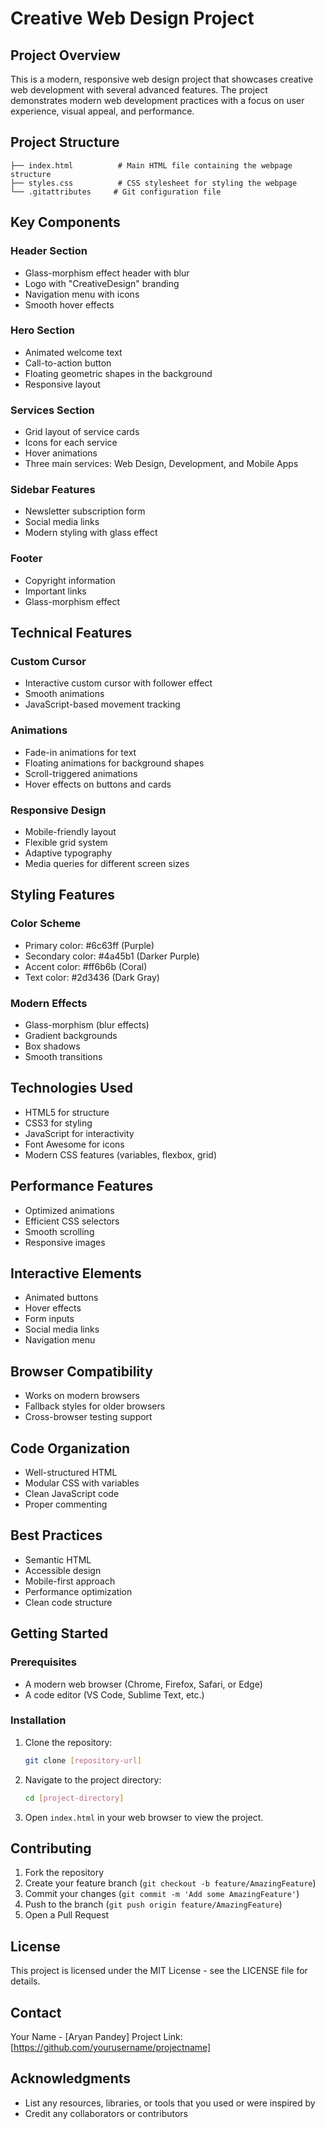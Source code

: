 # Creative Web Design Project

## Project Overview
This is a modern, responsive web design project that showcases creative web development with several advanced features. The project demonstrates modern web development practices with a focus on user experience, visual appeal, and performance.

## Project Structure
```
├── index.html          # Main HTML file containing the webpage structure
├── styles.css          # CSS stylesheet for styling the webpage
└── .gitattributes     # Git configuration file
```

## Key Components

### Header Section
- Glass-morphism effect header with blur
- Logo with "CreativeDesign" branding
- Navigation menu with icons
- Smooth hover effects

### Hero Section
- Animated welcome text
- Call-to-action button
- Floating geometric shapes in the background
- Responsive layout

### Services Section
- Grid layout of service cards
- Icons for each service
- Hover animations
- Three main services: Web Design, Development, and Mobile Apps

### Sidebar Features
- Newsletter subscription form
- Social media links
- Modern styling with glass effect

### Footer
- Copyright information
- Important links
- Glass-morphism effect

## Technical Features

### Custom Cursor
- Interactive custom cursor with follower effect
- Smooth animations
- JavaScript-based movement tracking

### Animations
- Fade-in animations for text
- Floating animations for background shapes
- Scroll-triggered animations
- Hover effects on buttons and cards

### Responsive Design
- Mobile-friendly layout
- Flexible grid system
- Adaptive typography
- Media queries for different screen sizes

## Styling Features

### Color Scheme
- Primary color: #6c63ff (Purple)
- Secondary color: #4a45b1 (Darker Purple)
- Accent color: #ff6b6b (Coral)
- Text color: #2d3436 (Dark Gray)

### Modern Effects
- Glass-morphism (blur effects)
- Gradient backgrounds
- Box shadows
- Smooth transitions

## Technologies Used
- HTML5 for structure
- CSS3 for styling
- JavaScript for interactivity
- Font Awesome for icons
- Modern CSS features (variables, flexbox, grid)

## Performance Features
- Optimized animations
- Efficient CSS selectors
- Smooth scrolling
- Responsive images

## Interactive Elements
- Animated buttons
- Hover effects
- Form inputs
- Social media links
- Navigation menu

## Browser Compatibility
- Works on modern browsers
- Fallback styles for older browsers
- Cross-browser testing support

## Code Organization
- Well-structured HTML
- Modular CSS with variables
- Clean JavaScript code
- Proper commenting

## Best Practices
- Semantic HTML
- Accessible design
- Mobile-first approach
- Performance optimization
- Clean code structure

## Getting Started

### Prerequisites
- A modern web browser (Chrome, Firefox, Safari, or Edge)
- A code editor (VS Code, Sublime Text, etc.)

### Installation
1. Clone the repository:
   ```bash
   git clone [repository-url]
   ```
2. Navigate to the project directory:
   ```bash
   cd [project-directory]
   ```
3. Open `index.html` in your web browser to view the project.

## Contributing
1. Fork the repository
2. Create your feature branch (`git checkout -b feature/AmazingFeature`)
3. Commit your changes (`git commit -m 'Add some AmazingFeature'`)
4. Push to the branch (`git push origin feature/AmazingFeature`)
5. Open a Pull Request

## License
This project is licensed under the MIT License - see the LICENSE file for details.

## Contact
Your Name - [Aryan Pandey]
Project Link: [https://github.com/yourusername/projectname]

## Acknowledgments
- List any resources, libraries, or tools that you used or were inspired by
- Credit any collaborators or contributors 
